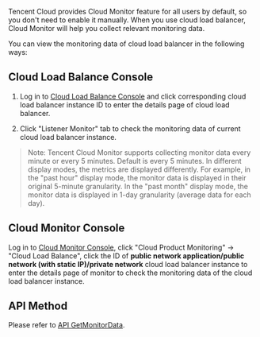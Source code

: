 Tencent Cloud provides Cloud Monitor feature for all users by default, so you don't need to enable it manually. When you use cloud load balancer, Cloud Monitor will help you collect relevant monitoring data.

You can view the monitoring data of cloud load balancer in the following ways:

## Cloud Load Balance Console

1) Log in to [Cloud Load Balance Console](http://console.tcecqpoc.fsphere.cn/loadbalance) and click corresponding cloud load balancer instance ID to enter the details page of cloud load balancer.

2) Click "Listener Monitor" tab to check the monitoring data of current cloud load balancer instance.

> Note: Tencent Cloud Monitor supports collecting monitor data every minute or every 5 minutes. Default is every 5 minutes. In different display modes, the metrics are displayed differently. For example, in the "past hour" display mode, the monitor data is displayed in their original 5-minute granularity. In the "past month" display mode, the monitor data is displayed in 1-day granularity (average data for each day).

## Cloud Monitor Console

Log in to [Cloud Monitor Console](http://console.tcecqpoc.fsphere.cn/monitor/overview), click "Cloud Product Monitoring" -> "Cloud Load Balance", click the ID of **public network application/public network (with static IP)/private network** cloud load balancer instance to enter the details page of monitor to check the monitoring data of the cloud load balancer instance.

## API Method

Please refer to [API GetMonitorData](http://tcecqpoc.fsphere.cn/doc/api/405/4667#5.3-.E8.B4.9F.E8.BD.BD.E5.9D.87.E8.A1.A1).

